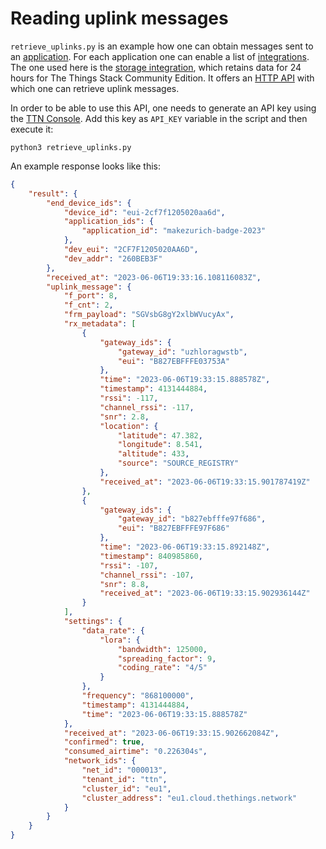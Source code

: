 # Reading uplink messages

`retrieve_uplinks.py` is an example how one can obtain messages sent to an
[application](https://www.thethingsindustries.com/docs/integrations/adding-applications/).
For each application one can enable a list of
[integrations](https://www.thethingsindustries.com/docs/integrations/adding-integrations/).
The one used here is the
[storage integration](https://www.thethingsindustries.com/docs/integrations/storage/),
which retains data for 24 hours for The Things Stack Community Edition.
It offers an
[HTTP API](https://www.thethingsindustries.com/docs/integrations/storage/retrieve/#retrieve-uplinks-using-the-http-api)
with which one can retrieve uplink messages.

In order to be able to use this API, one needs to generate an API key using the
[TTN Console](https://eu1.cloud.thethings.network/console/).
Add this key as `API_KEY` variable in the script and then execute it:

```shell
python3 retrieve_uplinks.py
```

An example response looks like this:

```json
{
    "result": {
        "end_device_ids": {
            "device_id": "eui-2cf7f1205020aa6d",
            "application_ids": {
                "application_id": "makezurich-badge-2023"
            },
            "dev_eui": "2CF7F1205020AA6D",
            "dev_addr": "260BEB3F"
        },
        "received_at": "2023-06-06T19:33:16.108116083Z",
        "uplink_message": {
            "f_port": 8,
            "f_cnt": 2,
            "frm_payload": "SGVsbG8gY2xlbWVucyAx",
            "rx_metadata": [
                {
                    "gateway_ids": {
                        "gateway_id": "uzhloragwstb",
                        "eui": "B827EBFFFE03753A"
                    },
                    "time": "2023-06-06T19:33:15.888578Z",
                    "timestamp": 4131444884,
                    "rssi": -117,
                    "channel_rssi": -117,
                    "snr": 2.8,
                    "location": {
                        "latitude": 47.382,
                        "longitude": 8.541,
                        "altitude": 433,
                        "source": "SOURCE_REGISTRY"
                    },
                    "received_at": "2023-06-06T19:33:15.901787419Z"
                },
                {
                    "gateway_ids": {
                        "gateway_id": "b827ebfffe97f686",
                        "eui": "B827EBFFFE97F686"
                    },
                    "time": "2023-06-06T19:33:15.892148Z",
                    "timestamp": 840985860,
                    "rssi": -107,
                    "channel_rssi": -107,
                    "snr": 8.8,
                    "received_at": "2023-06-06T19:33:15.902936144Z"
                }
            ],
            "settings": {
                "data_rate": {
                    "lora": {
                        "bandwidth": 125000,
                        "spreading_factor": 9,
                        "coding_rate": "4/5"
                    }
                },
                "frequency": "868100000",
                "timestamp": 4131444884,
                "time": "2023-06-06T19:33:15.888578Z"
            },
            "received_at": "2023-06-06T19:33:15.902662084Z",
            "confirmed": true,
            "consumed_airtime": "0.226304s",
            "network_ids": {
                "net_id": "000013",
                "tenant_id": "ttn",
                "cluster_id": "eu1",
                "cluster_address": "eu1.cloud.thethings.network"
            }
        }
    }
}
```

